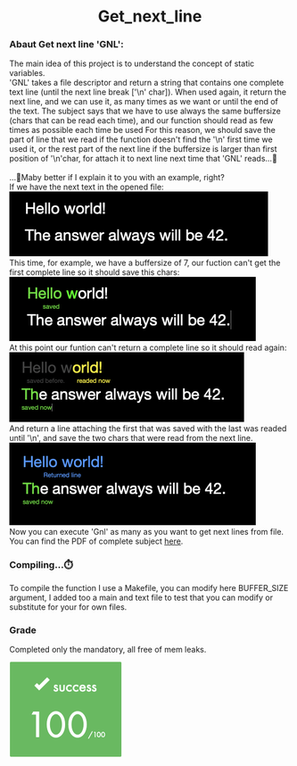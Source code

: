 <!DOCTYPE html>
<html>
<head>
    <h1 align="center"> Get_next_line</h1>
</head>
<body>
    <h3>Abaut Get next line 'GNL':</h3>
    <p>
        The main idea of ​​this project is to understand the concept of static variables.<br>
        'GNL' takes a file descriptor and return a string that contains one complete text line (until the next line break ['\n' char]). When used again, it return the next line, and we can use it, as many times as we want or until the end of the text. The subject says that we have to use always the same buffersize (chars that can be read each time), and our function should read as few times as possible each time be used For this reason, we should save the part of line that we read if the function doesn't find the '\n' first time we used it, or the rest part of the next line if the buffersize is larger than first position of '\n'char, for attach it to next line next time that 'GNL' reads...🤯<br><br>
        ...🤔Maby better if I explain it to you with an example, right?<br>
        If we have the next text in the opened file:<br>
        <img src=".readmedata/1st_img.png"><br>
        This time, for example, we have a buffersize of 7, our fuction can't get the first complete line so it should save this chars:<br>
        <img src=".readmedata/2nd_img.png"><br>
        At this point our funtion can't return a complete line so it should read again:<br>
        <img src=".readmedata/3th_img.png"><br>
        And return a line attaching the first that was saved with the last was readed until '\n', and save the two chars that were read from the next line.<br>
        <img src=".readmedata/4th_img.png"><br>
        Now you can execute 'Gnl' as many as you want to get next lines from file.<br>
        You can find the PDF of complete subject <a href="https://github.com/Develoi89/Get_next_line_42/blob/master/.readmedata/en.subject.pdf" target="blank" >here</a>.<br>
    </p>
    <h3>Compiling...⏱️</h3>
    <p>
        To compile the function I use a Makefile, you can modify here BUFFER_SIZE argument, I added too a main and text file to test that you can modify or substitute for your for own files. 
    </p>
    <h3>Grade</h3>
    <p>
        Completed only the mandatory, all free of mem leaks.
    </p>
    <img src=".readmedata/grade.png">
</body>
</html>
